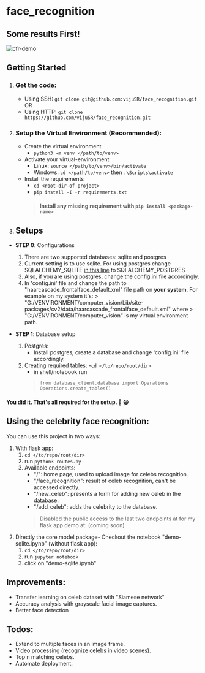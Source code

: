 # face_recognition

## Some results First!  
![cfr-demo](https://user-images.githubusercontent.com/20581741/53685501-8086d780-3d41-11e9-966b-adc5c1f02680.gif)

## Getting Started
1. ### Get the code:
    - Using SSH: `git clone git@github.com:vijuSR/face_recognition.git`  
    OR  
    - Using HTTP: `git clone https://github.com/vijuSR/face_recognition.git`

1. ### Setup the Virtual Environment (Recommended):
    - Create the virtual environment
        - `python3 -m venv </path/to/venv>`  
    - Activate your virtual-environment
        - Linux: `source </path/to/venv>/bin/activate`
        - Windows: `cd </path/to/venv>` then `.\Scripts\activate`  
    - Install the requirements
        - `cd <root-dir-of-project>`
        - `pip install -I -r requirements.txt`
        > #### Install any missing requirement with `pip install <package-name>`  

1. ## Setups

- **STEP 0**: Configurations 
   1. There are two supported databases: sqlite and postgres
   1. Current setting is to use sqlite. For using postgres change SQLALCHEMY_SQLITE [in this line](https://github.com/vijuSR/face_recognition/blob/e027ea80d2567d48b21425ea966e6d9124ca7f55/database_client/database.py#L49) to SQLALCHEMY_POSTGRES
   1. Also, if you are using postgres, change the config.ini file accordingly.
   1. In 'config.ini' file and change the path to "haarcascade_frontalface_default.xml" file path on **your system**. For example on my system it's: > "G:/VENVIRONMENT/computer_vision/Lib/site-packages/cv2/data/haarcascade_frontalface_default.xml" where > "G:/VENVIRONMENT/computer_vision" is my virtual environment path.
  
- **STEP 1**: Database setup
   1. Postgres:
       - Install postgres, create a database and change 'config.ini' file accordingly.
   1. Creating required tables:
       -`cd </to/repo/root/dir>`
       - in shell/notebook run 
       > `from database_client.database import Operations`  
        `Operations.create_tables()`

#### You did it. That's all required for the setup. :clap: :smiley:

## Using the celebrity face recognition:

You can use this project in two ways:

1. With flask app:
   1. `cd </to/repo/root/dir>`   
   1. run `python3 routes.py`
   1. Available endpoints:
       - "/": home page, used to upload image for celebs recognition.
       - "/face_recognition": result of celeb recognition, can't be accessed directly.
       - "/new_celeb": presents a form for adding new celeb in the database.
       - "/add_celeb": adds the celebrity to the database.
       > Disabled the public access to the last two endpoints at for my flask app demo at: (coming soon)
1. Directly the core model package- Checkout the notebook "demo-sqlite.ipynb" (without flask app):
   1. `cd </to/repo/root/dir>`   
   1. run `jupyter notebook`
   1. click on "demo-sqlite.ipynb"


## Improvements:
- Transfer learning on celeb dataset with "Siamese network"
- Accuracy analysis with grayscale facial image captures.
- Better face detection

## Todos:
- Extend to multiple faces in an image frame.
- Video processing (recognize celebs in video scenes).
- Top n matching celebs. 
- Automate deployment.   
